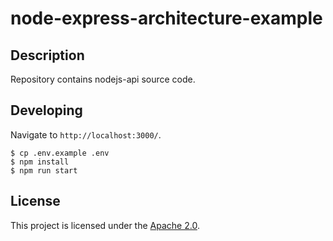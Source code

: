 # node-express-architecture-example


## Description

Repository contains nodejs-api source code.

## Developing

Navigate to `http://localhost:3000/`.

```
$ cp .env.example .env
$ npm install
$ npm run start
```

## License

This project is licensed under the [Apache 2.0](LICENSE).
